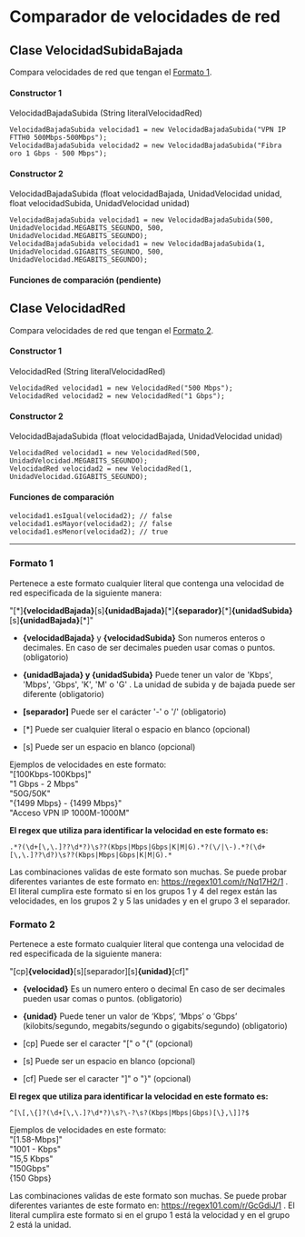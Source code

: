 # Comparador de velocidades de red

## Clase VelocidadSubidaBajada  

Compara velocidades de red que tengan el [Formato 1](https://github.com/seruxGC/velocidad-red-comparador/blob/master/README.md#formato-1).

#### Constructor 1  

VelocidadBajadaSubida (String  literalVelocidadRed)

    VelocidadBajadaSubida velocidad1 = new VelocidadBajadaSubida("VPN IP FTTH0 500Mbps-500Mbps");
    VelocidadBajadaSubida velocidad2 = new VelocidadBajadaSubida("Fibra oro 1 Gbps - 500 Mbps");
    
#### Constructor 2   

VelocidadBajadaSubida (float velocidadBajada, UnidadVelocidad unidad, float velocidadSubida, UnidadVelocidad unidad)

    VelocidadBajadaSubida velocidad1 = new VelocidadBajadaSubida(500, UnidadVelocidad.MEGABITS_SEGUNDO, 500, UnidadVelocidad.MEGABITS_SEGUNDO);
    VelocidadBajadaSubida velocidad1 = new VelocidadBajadaSubida(1, UnidadVelocidad.GIGABITS_SEGUNDO, 500, UnidadVelocidad.MEGABITS_SEGUNDO);

#### Funciones de comparación (pendiente) 

## Clase VelocidadRed

Compara velocidades de red que tengan el [Formato 2](https://github.com/seruxGC/velocidad-red-comparador/blob/master/README.md#formato-2).

#### Constructor 1  

VelocidadRed (String  literalVelocidadRed)

    VelocidadRed velocidad1 = new VelocidadRed("500 Mbps");
    VelocidadRed velocidad2 = new VelocidadRed("1 Gbps");
    
#### Constructor 2   

VelocidadBajadaSubida (float velocidadBajada, UnidadVelocidad unidad)

    VelocidadRed velocidad1 = new VelocidadRed(500, UnidadVelocidad.MEGABITS_SEGUNDO);
    VelocidadRed velocidad2 = new VelocidadRed(1, UnidadVelocidad.GIGABITS_SEGUNDO);

#### Funciones de comparación  

	velocidad1.esIgual(velocidad2); // false
	velocidad1.esMayor(velocidad2); // false
	velocidad1.esMenor(velocidad2); // true
___
 
 ###  Formato 1

 Pertenece a este formato cualquier literal que contenga una velocidad de red especificada de la siguiente manera: 
 
 "[\*]**{velocidadBajada}**[s]**{unidadBajada}**[\*]**{separador}**[\*]**{unidadSubida}**[s]**{unidadBajada}**[\*]"
 
 - **{velocidadBajada}** y **{velocidadSubida}** Son numeros enteros o decimales. En caso de ser decimales pueden usar comas o puntos. (obligatorio)
 
 -  **{unidadBajada} y {unidadSubida}** Puede tener un valor de 'Kbps', 'Mbps', 'Gbps', 'K', 'M' o 'G' . La unidad de subida y de bajada puede ser diferente (obligatorio)

 - **[separador]** Puede ser el carácter '-' o '/' (obligatorio)
 
  - [*] Puede ser cualquier literal o espacio en blanco (opcional)
  
 - [s] Puede ser un espacio en blanco (opcional)
  
Ejemplos de velocidades en este formato:    <br>
"[100Kbps-100Kbps]"  <br>
"1 Gbps - 2 Mbps"  <br>
"50G/50K"  <br>
"{1499 Mbps} - {1499 Mbps}"  <br>
"Acceso VPN IP 1000M-1000M"  <br>

**El regex que utiliza para identificar la velocidad en este formato es:** <br>

    .*?(\d+[\,\.]??\d*?)\s??(Kbps|Mbps|Gbps|K|M|G).*?(\/|\-).*?(\d+[\,\.]??\d?)\s??(Kbps|Mbps|Gbps|K|M|G).*
    
Las combinaciones validas de este formato son muchas. Se puede probar diferentes variantes de este formato en:  https://regex101.com/r/Nq17H2/1 . El literal cumplira este formato si en los grupos 1 y 4 del regex están las velocidades, en los grupos 2 y 5 las unidades y en el grupo 3 el separador.
 
 ###  Formato 2
 
Pertenece a este formato cualquier literal que contenga una velocidad de red especificada de la siguiente manera:

 "[cp]**{velocidad}**[s][separador][s]**{unidad}**[cf]"
 
- **{velocidad}** Es un numero entero o decimal En caso de ser decimales pueden usar comas o puntos. (obligatorio)

- **{unidad}** Puede tener un valor de ‘Kbps’, ‘Mbps’ o ‘Gbps’ (kilobits/segundo, megabits/segundo o gigabits/segundo) (obligatorio)

- [cp] Puede ser el caracter "[" o "{" (opcional)

- [s] Puede ser un espacio en blanco (opcional)

- [cf]  Puede ser el caracter "]" o "}" (opcional)

**El regex que utiliza para identificar la velocidad en este formato es:** <br>

    ^[\[,\{]?(\d+[\,\.]?\d*?)\s?\-?\s?(Kbps|Mbps|Gbps)[\},\]]?$

Ejemplos de velocidades en este formato:  <br>
"[1.58-Mbps]"  <br>
"1001 - Kbps"  <br>
"15,5 Kbps"  <br>
"150Gbps"  <br>
{150 Gbps}  

Las combinaciones validas de este formato son muchas. Se puede probar diferentes variantes de este formato en:  https://regex101.com/r/GcGdiJ/1 . El literal cumplira este formato si en el grupo 1 está la velocidad y en el grupo 2 está la unidad.


